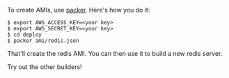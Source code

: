 
To create AMIs, use [packer](http://packer.io).  Here's how you do it:

```shell
$ export AWS_ACCESS_KEY=<your key>
$ export AWS_SECRET_KEY=<your key>
$ cd deploy
$ packer ami/redis.json
```

That'll create the redis AMI.  You can then use it to build a new redis server.

Try out the other builders!